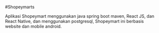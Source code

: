 #Shopeymarts

Aplikasi Shopeymart menggunakan java spring boot maven, React JS, dan React Native, dan menggunakan postgresql, Shopeymart ini berbasis website dan mobile android.
